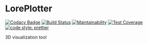 # LorePlotter

[![Codacy Badge](https://api.codacy.com/project/badge/Grade/aa0b426ad2114b99a32cde9d7a8cd075)](https://app.codacy.com/app/AlexAegis/loreplotter?utm_source=github.com&utm_medium=referral&utm_content=AlexAegis/loreplotter&utm_campaign=Badge_Grade_Dashboard)
[![Build Status](https://travis-ci.com/AlexAegis/loreplotter.svg?branch=master)](https://travis-ci.com/AlexAegis/loreplotter) [![Maintainability](https://api.codeclimate.com/v1/badges/9f9e5eb2c8a3ccd58f22/maintainability)](https://codeclimate.com/github/AlexAegis/loreplotter/maintainability) [![Test Coverage](https://api.codeclimate.com/v1/badges/9f9e5eb2c8a3ccd58f22/test_coverage)](https://codeclimate.com/github/AlexAegis/loreplotter/test_coverage) [![code style: prettier](https://img.shields.io/badge/code_style-prettier-ff69b4.svg)](https://github.com/prettier/prettier)

3D visualization tool
